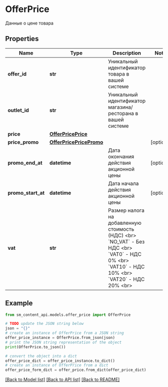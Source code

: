 # OfferPrice

Данные о цене товара

## Properties

Name | Type | Description | Notes
------------ | ------------- | ------------- | -------------
**offer_id** | **str** | Уникальный идентификатор товара в вашей системе | 
**outlet_id** | **str** | Уникальный идентификатор магазина/ресторана в вашей системе | 
**price** | [**OfferPricePrice**](OfferPricePrice.md) |  | 
**price_promo** | [**OfferPricePricePromo**](OfferPricePricePromo.md) |  | [optional] 
**promo_end_at** | **datetime** | Дата окончания действия акционной цены | [optional] 
**promo_start_at** | **datetime** | Дата начала действия акционной цены | [optional] 
**vat** | **str** | Размер налога на добавленную стоимость (НДС) &lt;br&gt; &#x60;NO_VAT&#x60; - Без НДС &lt;br&gt; &#x60;VAT0&#x60; - НДС 0% &lt;br&gt; &#x60;VAT10&#x60; - НДС 10% &lt;br&gt; &#x60;VAT20&#x60; - НДС 20% &lt;br&gt; | 

## Example

```python
from sm_content_api.models.offer_price import OfferPrice

# TODO update the JSON string below
json = "{}"
# create an instance of OfferPrice from a JSON string
offer_price_instance = OfferPrice.from_json(json)
# print the JSON string representation of the object
print(OfferPrice.to_json())

# convert the object into a dict
offer_price_dict = offer_price_instance.to_dict()
# create an instance of OfferPrice from a dict
offer_price_form_dict = offer_price.from_dict(offer_price_dict)
```
[[Back to Model list]](../README.md#documentation-for-models) [[Back to API list]](../README.md#documentation-for-api-endpoints) [[Back to README]](../README.md)


